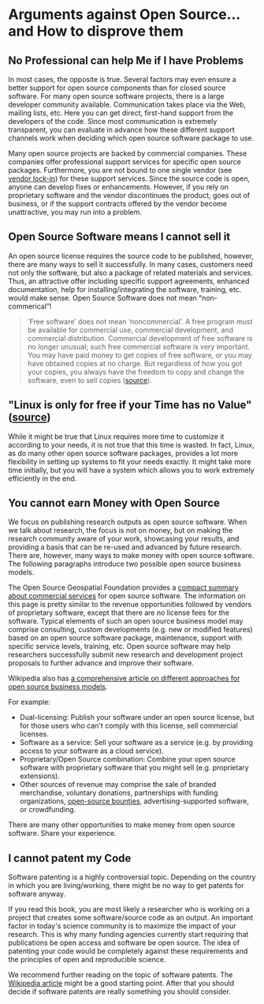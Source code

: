 # Arguments against Open Source... and How to disprove them

## No Professional can help Me if I have Problems

In most cases, the opposite is true. Several factors may even ensure a better support for open source components than for closed source software. 
For many open source software projects, there is a large developer community available. Communication takes place via the Web, mailing lists, etc. Here you can get direct, first-hand support from the developers of the code. Since most communication is extremely transparent, you can evaluate in advance how these different support channels work when deciding which open source software package to use.

Many open source projects are backed by commercial companies. These companies offer professional support services for specific open source packages. Furthermore, you are not bound to one single vendor (see [vendor lock-in](https://en.wikipedia.org/wiki/Vendor_lock-in)) for these support services. Since the source code is open, anyone can develop fixes or enhancements. However, if you rely on proprietary software and the vendor discontinues the product, goes out of business, or if the support contracts offered by the vendor become unattractive, you may run into a problem.


## Open Source Software means I cannot sell it

An open source license requires the source code to be published, however, there are many ways to sell it successfully. In many cases, customers need not only the software, but also a package of related materials and services. Thus, an attractive offer including specific support agreements, enhanced documentation, help for installing/integrating the software, training, etc. would make sense. Open Source Software does not mean “non-commerical”! 
> <i class="octicon octicon-quote"></i> ’Free software’ does not mean ‘noncommercial’. A free program must be available for commercial use, commercial development, and commercial distribution. Commercial development of free software is no longer unusual; such free commercial software is very important. You may have paid money to get copies of free software, or you may have obtained copies at no charge. But regardless of how you got your copies, you always have the freedom to copy and change the software, even to sell copies ([source](http://www.gnu.org/philosophy/free-sw.html)).


## "Linux is only for free if your Time has no Value" ([source](http://www.jwz.org/doc/linux.html))

While it might be true that Linux requires more time to customize it according to your needs, it is not true that this time is wasted. In fact, Linux, as do many other open source software packages, provides a lot more flexibility in setting up systems to fit your needs exactly. It might take more time initially, but you will have a system which allows you to work extremely efficiently in the end.


## You cannot earn Money with Open Source

We focus on publishing research outputs as open source software. When we talk about research, the focus is not on money, but on making the research community aware of your work, showcasing your results, and providing a basis that can be re-used and advanced by future research. There are, however, many ways to make money with open source software. The following paragraphs introduce two possible open source business models.

The Open Source Geospatial Foundation provides a [compact summary about commercial services](http://wiki.osgeo.org/wiki/Commercial_Services) for open source software. The information on this page is pretty similar to the revenue opportunities followed by vendors of proprietary software, except that there are no license fees for the software. Typical elements of such an open source business model may comprise consulting, custom developments (e.g. new or modified features) based on an open source software package, maintenance, support with specific service levels, training, etc. Open source software may help researchers successfully submit new research and development project proposals to further advance and improve their software.

Wikipedia also has [a comprehensive article on different approaches for open source business models](http://en.wikipedia.org/wiki/Business_models_for_open-source_software). 

For example:
* Dual-licensing: Publish your software under an open source license, but for those users who can't comply with this license, sell commercial licenses. 
* Software as a service: Sell your software as a service (e.g. by providing access to your software as a cloud service). 
* Proprietary/Open Source combination: Combine your open source software with proprietary software that you might sell (e.g. proprietary extensions). 
* Other sources of revenue may comprise the sale of branded merchandise, voluntary donations, partnerships with funding organizations, [open-source bounties](https://en.wikipedia.org/wiki/Open-source_bounty), advertising-supported software, or crowdfunding.

There are many other opportunities to make money from open source software. Share your experience.


## I cannot patent my Code

Software patenting is a highly controversial topic. Depending on the country in which you are living/working, there might be no way to get patents for software anyway.

If you read this book, you are most likely a researcher who is working on a project that creates some software/source code as an output. An important factor in today's science community is to maximize the impact of your research. This is why many funding agencies currently start requiring that publications be open access and software be open source. The idea of patenting your code would be completely against these requirements and the principles of open and reproducible science.

We recommend further reading on the topic of software patents. The [Wikipedia article](https://en.wikipedia.org/wiki/Software_patent) might be a good starting point. After that you should decide if software patents are really something you should consider.

